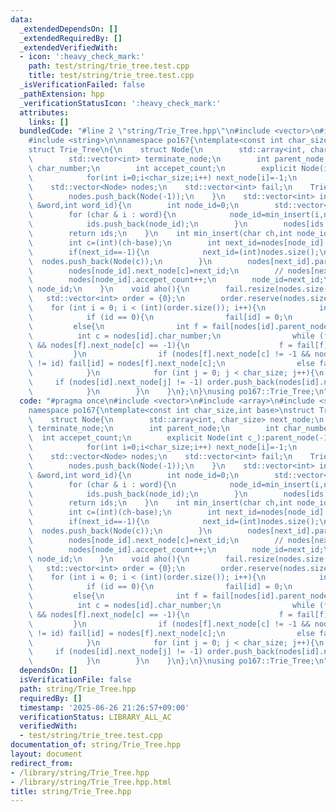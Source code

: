 ```yaml
---
data:
  _extendedDependsOn: []
  _extendedRequiredBy: []
  _extendedVerifiedWith:
  - icon: ':heavy_check_mark:'
    path: test/string/trie_tree.test.cpp
    title: test/string/trie_tree.test.cpp
  _isVerificationFailed: false
  _pathExtension: hpp
  _verificationStatusIcon: ':heavy_check_mark:'
  attributes:
    links: []
  bundledCode: "#line 2 \"string/Trie_Tree.hpp\"\n#include <vector>\n#include <array>\n\
    #include <string>\n\nnamespace po167{\ntemplate<const int char_size,int base>\n\
    struct Trie_Tree\n{\n    struct Node{\n        std::array<int, char_size> next_node;\n\
    \        std::vector<int> terminate_node;\n        int parent_node;\n        int\
    \ char_number;\n        int accepet_count;\n        explicit Node(int c_):parent_node(-1),char_number(c_),accepet_count(0){\n\
    \            for(int i=0;i<char_size;i++) next_node[i]=-1;\n        }\n    };\n\
    \    std::vector<Node> nodes;\n    std::vector<int> fail;\n    Trie_Tree(){\n\
    \        nodes.push_back(Node(-1));\n    }\n    std::vector<int> insert(std::string\
    \ &word,int word_id){\n        int node_id=0;\n        std::vector<int> ids;\n\
    \        for (char & i : word){\n            node_id=min_insert(i,node_id,word_id);\n\
    \            ids.push_back(node_id);\n        }\n        nodes[ids.back()].terminate_node.push_back(word_id);\n\
    \        return ids;\n    }\n    int min_insert(char ch,int node_id,int word_id){\n\
    \        int c=(int)(ch-base);\n        int next_id=nodes[node_id].next_node[c];\n\
    \        if(next_id==-1){\n            next_id=(int)nodes.size();\n          \
    \  nodes.push_back(Node(c));\n        }\n        nodes[next_id].parent_node=node_id;\n\
    \        nodes[node_id].next_node[c]=next_id;\n        // nodes[next_id].accept_node.push_back(word_id);\n\
    \        nodes[node_id].accepet_count++;\n        node_id=next_id;\n        return\
    \ node_id;\n    }\n    void aho(){\n        fail.resize(nodes.size());\n     \
    \   std::vector<int> order = {0};\n        order.reserve(nodes.size());\n    \
    \    for (int i = 0; i < (int)(order.size()); i++){\n            int id = order[i];\n\
    \            if (id == 0){\n                fail[id] = 0;\n            }\n   \
    \         else{\n                int f = fail[nodes[id].parent_node];\n      \
    \          int c = nodes[id].char_number;\n                while (f != fail[f]\
    \ && nodes[f].next_node[c] == -1){\n                    f = fail[f];\n       \
    \         }\n                if (nodes[f].next_node[c] != -1 && nodes[f].next_node[c]\
    \ != id) fail[id] = nodes[f].next_node[c];\n                else fail[id] = 0;\n\
    \            }\n            for (int j = 0; j < char_size; j++){\n           \
    \     if (nodes[id].next_node[j] != -1) order.push_back(nodes[id].next_node[j]);\n\
    \            }\n        }\n    }\n};\n}\nusing po167::Trie_Tree;\n"
  code: "#pragma once\n#include <vector>\n#include <array>\n#include <string>\n\n\
    namespace po167{\ntemplate<const int char_size,int base>\nstruct Trie_Tree\n{\n\
    \    struct Node{\n        std::array<int, char_size> next_node;\n        std::vector<int>\
    \ terminate_node;\n        int parent_node;\n        int char_number;\n      \
    \  int accepet_count;\n        explicit Node(int c_):parent_node(-1),char_number(c_),accepet_count(0){\n\
    \            for(int i=0;i<char_size;i++) next_node[i]=-1;\n        }\n    };\n\
    \    std::vector<Node> nodes;\n    std::vector<int> fail;\n    Trie_Tree(){\n\
    \        nodes.push_back(Node(-1));\n    }\n    std::vector<int> insert(std::string\
    \ &word,int word_id){\n        int node_id=0;\n        std::vector<int> ids;\n\
    \        for (char & i : word){\n            node_id=min_insert(i,node_id,word_id);\n\
    \            ids.push_back(node_id);\n        }\n        nodes[ids.back()].terminate_node.push_back(word_id);\n\
    \        return ids;\n    }\n    int min_insert(char ch,int node_id,int word_id){\n\
    \        int c=(int)(ch-base);\n        int next_id=nodes[node_id].next_node[c];\n\
    \        if(next_id==-1){\n            next_id=(int)nodes.size();\n          \
    \  nodes.push_back(Node(c));\n        }\n        nodes[next_id].parent_node=node_id;\n\
    \        nodes[node_id].next_node[c]=next_id;\n        // nodes[next_id].accept_node.push_back(word_id);\n\
    \        nodes[node_id].accepet_count++;\n        node_id=next_id;\n        return\
    \ node_id;\n    }\n    void aho(){\n        fail.resize(nodes.size());\n     \
    \   std::vector<int> order = {0};\n        order.reserve(nodes.size());\n    \
    \    for (int i = 0; i < (int)(order.size()); i++){\n            int id = order[i];\n\
    \            if (id == 0){\n                fail[id] = 0;\n            }\n   \
    \         else{\n                int f = fail[nodes[id].parent_node];\n      \
    \          int c = nodes[id].char_number;\n                while (f != fail[f]\
    \ && nodes[f].next_node[c] == -1){\n                    f = fail[f];\n       \
    \         }\n                if (nodes[f].next_node[c] != -1 && nodes[f].next_node[c]\
    \ != id) fail[id] = nodes[f].next_node[c];\n                else fail[id] = 0;\n\
    \            }\n            for (int j = 0; j < char_size; j++){\n           \
    \     if (nodes[id].next_node[j] != -1) order.push_back(nodes[id].next_node[j]);\n\
    \            }\n        }\n    }\n};\n}\nusing po167::Trie_Tree;\n"
  dependsOn: []
  isVerificationFile: false
  path: string/Trie_Tree.hpp
  requiredBy: []
  timestamp: '2025-06-26 21:26:57+09:00'
  verificationStatus: LIBRARY_ALL_AC
  verifiedWith:
  - test/string/trie_tree.test.cpp
documentation_of: string/Trie_Tree.hpp
layout: document
redirect_from:
- /library/string/Trie_Tree.hpp
- /library/string/Trie_Tree.hpp.html
title: string/Trie_Tree.hpp
---
```


